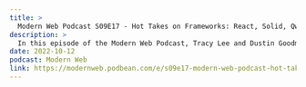 ```yaml
---
title: >
  Modern Web Podcast S09E17 - Hot Takes on Frameworks: React, Solid, Qwik, Svelte, Astro, Fresh, Marko, & More!
description: >
  In this episode of the Modern Web Podcast, Tracy Lee and Dustin Goodman join Anthony Campolo and Christopher Burns, hosts of the FSJam Podcast, to talk about the latest evolutions in new frameworks. They discuss "meta frameworks", predict trends in JavaScript, and compare the similarities and differences among newer technologies like Svelte, Solid, Qwik, Astro, Fresh, Marko, and more.
date: 2022-10-12
podcast: Modern Web
link: https://modernweb.podbean.com/e/s09e17-modern-web-podcast-hot-takes-on-frameworks-react-solid-qwik-svelte-astro-fresh-marko-more/
---
```

